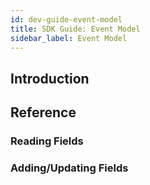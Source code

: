```yaml
---
id: dev-guide-event-model
title: SDK Guide: Event Model
sidebar_label: Event Model
---
```


## Introduction

## Reference

### Reading Fields

### Adding/Updating Fields